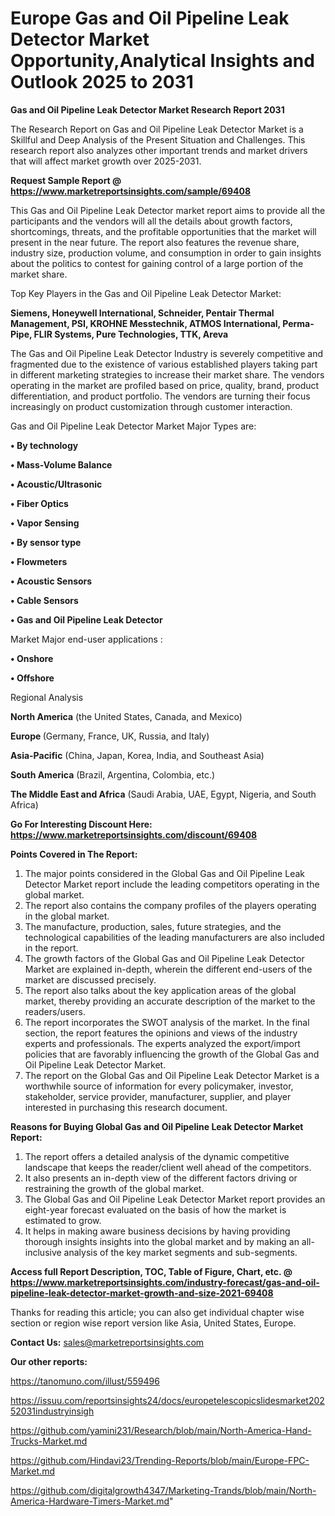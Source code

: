 # Europe Gas and Oil Pipeline Leak Detector Market Opportunity,Analytical Insights and Outlook 2025 to 2031

<strong>Gas and Oil Pipeline Leak Detector Market Research Report 2031</strong>

The Research Report on Gas and Oil Pipeline Leak Detector Market is a Skillful and Deep Analysis of the Present Situation and Challenges. This research report also analyzes other important trends and market drivers that will affect market growth over 2025-2031.

<strong>Request Sample Report @ <a href=https://www.marketreportsinsights.com/sample/69408>https://www.marketreportsinsights.com/sample/69408</a></strong>

This Gas and Oil Pipeline Leak Detector market report aims to provide all the participants and the vendors will all the details about growth factors, shortcomings, threats, and the profitable opportunities that the market will present in the near future. The report also features the revenue share, industry size, production volume, and consumption in order to gain insights about the politics to contest for gaining control of a large portion of the market share.

Top Key Players in the Gas and Oil Pipeline Leak Detector Market:

<strong>Siemens, Honeywell International, Schneider, Pentair Thermal Management, PSI, KROHNE Messtechnik, ATMOS International, Perma-Pipe, FLIR Systems, Pure Technologies, TTK, Areva</strong>

The Gas and Oil Pipeline Leak Detector Industry is severely competitive and fragmented due to the existence of various established players taking part in different marketing strategies to increase their market share. The vendors operating in the market are profiled based on price, quality, brand, product differentiation, and product portfolio. The vendors are turning their focus increasingly on product customization through customer interaction.

Gas and Oil Pipeline Leak Detector Market Major Types are:

<strong>• By technology

• Mass-Volume Balance

• Acoustic/Ultrasonic

• Fiber Optics

• Vapor Sensing

• By sensor type

• Flowmeters

• Acoustic Sensors

• Cable Sensors

• Gas and Oil Pipeline Leak Detector</strong>

Market Major end-user applications :

<strong>• Onshore

• Offshore</strong>

Regional Analysis

</u><strong><b>North America</b></strong> (the United States, Canada, and Mexico)

<strong><b>Europe </b></strong>(Germany, France, UK, Russia, and Italy)

<strong><b>Asia-Pacific</b></strong> (China, Japan, Korea, India, and Southeast Asia)

<strong><b>South America</b></strong> (Brazil, Argentina, Colombia, etc.)

<strong><b>The Middle East and Africa</b></strong> (Saudi Arabia, UAE, Egypt, Nigeria, and South Africa)

<strong>Go For Interesting Discount Here: <a href=https://www.marketreportsinsights.com/discount/69408>https://www.marketreportsinsights.com/discount/69408</a></strong>

<strong>Points Covered in The Report:</strong>
<ol>
  <li>The major points considered in the Global Gas and Oil Pipeline Leak Detector Market report include the leading competitors operating in the global market.</li>
  <li>The report also contains the company profiles of the players operating in the global market.</li>
  <li>The manufacture, production, sales, future strategies, and the technological capabilities of the leading manufacturers are also included in the report.</li>
  <li>The growth factors of the Global Gas and Oil Pipeline Leak Detector Market are explained in-depth, wherein the different end-users of the market are discussed precisely.</li>
  <li>The report also talks about the key application areas of the global market, thereby providing an accurate description of the market to the readers/users.</li>
  <li>The report incorporates the SWOT analysis of the market. In the final section, the report features the opinions and views of the industry experts and professionals. The experts analyzed the export/import policies that are favorably influencing the growth of the Global Gas and Oil Pipeline Leak Detector Market.</li>
  <li>The report on the Global Gas and Oil Pipeline Leak Detector Market is a worthwhile source of information for every policymaker, investor, stakeholder, service provider, manufacturer, supplier, and player interested in purchasing this research document.</li>
</ol>
<strong>Reasons for Buying Global Gas and Oil Pipeline Leak Detector Market Report:</strong>

<ol>
  <li>The report offers a detailed analysis of the dynamic competitive landscape that keeps the reader/client well ahead of the competitors.</li>
  <li>It also presents an in-depth view of the different factors driving or restraining the growth of the global market.</li>
  <li>The Global Gas and Oil Pipeline Leak Detector Market report provides an eight-year forecast evaluated on the basis of how the market is estimated to grow.</li>
  <li>It helps in making aware business decisions by having providing thorough insights insights into the global market and by making an all-inclusive analysis of the key market segments and sub-segments.</li>
</ol>
<strong>Access full Report Description, TOC, Table of Figure, Chart, etc. @ <a href=https://www.marketreportsinsights.com/industry-forecast/gas-and-oil-pipeline-leak-detector-market-growth-and-size-2021-69408>https://www.marketreportsinsights.com/industry-forecast/gas-and-oil-pipeline-leak-detector-market-growth-and-size-2021-69408</a></strong>


Thanks for reading this article; you can also get individual chapter wise section or region wise report version like Asia, United States, Europe.

<strong>Contact Us:</strong>
sales@marketreportsinsights.com

<strong>Our other reports:</strong>

<a href=https://tanomuno.com/illust/559496>https://tanomuno.com/illust/559496</a>

<a href=https://issuu.com/reportsinsights24/docs/europetelescopicslidesmarket20252031industryinsigh>https://issuu.com/reportsinsights24/docs/europetelescopicslidesmarket20252031industryinsigh</a>

<a href=https://github.com/yamini231/Research/blob/main/North-America-Hand-Trucks-Market.md>https://github.com/yamini231/Research/blob/main/North-America-Hand-Trucks-Market.md</a>

<a href=https://github.com/Hindavi23/Trending-Reports/blob/main/Europe-FPC-Market.md>https://github.com/Hindavi23/Trending-Reports/blob/main/Europe-FPC-Market.md</a>

<a href=https://github.com/digitalgrowth4347/Marketing-Trands/blob/main/North-America-Hardware-Timers-Market.md>https://github.com/digitalgrowth4347/Marketing-Trands/blob/main/North-America-Hardware-Timers-Market.md</a>"
